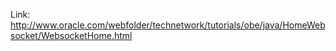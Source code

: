 Link: http://www.oracle.com/webfolder/technetwork/tutorials/obe/java/HomeWebsocket/WebsocketHome.html
